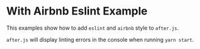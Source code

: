 # With Airbnb Eslint Example

This examples show how to add `eslint` and `airbnb` style to `after.js`.

`after.js` will display linting errors in the console when running `yarn start`.
